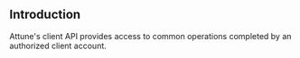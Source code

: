 ## Introduction

Attune's client API provides access to common operations completed by an authorized client account.